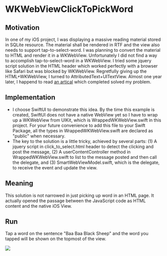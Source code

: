 # WKWebViewClickToPickWord
## Motivation
In one of my iOS project, I was displaying a massive reading material stored in SQLite resource. The material shall be rendered in RTF and the view also needs to support tap-to-select-word. I was planning to convert the material to HTML and render it in a WKWebView. Unfortunately I did not find a way to accomplish tap-to-select-word in a WKWebView. I tried some jquery script solution in the HTML header which worked perfectly with a browser like Safari but was blocked by WKWebView. Regretfully giving up the HTML+WKWebView, I turned to AttributedText+UITextView. Almost one year later, I happend to read [an artical](https://medium.com/john-lewis-software-engineering/ios-wkwebview-communication-using-javascript-and-swift-ee077e0127eb) which completed solved my problem.
## Implementation
* I choose SwiftUI to demonstrate this idea. By the time this example is created, SwiftUI does not have a native WebView yet so I have to wrap up a WKWebView from UIKit, which is WrappedWKWebView.swift in this project. For your future convenience to add this file to your Swift Package, all the types in WrappedWKWebView.swift are declared as "public" when necessary.
* The key to the solution is a little tricky, achieved by several parts: (1) A jquery script in click_to_select.html header to detect the clicking and post the message, (2) A userContentController method in WrappedWKWebView.swift to list to the message posted and then call the delegate, and (3) SmartWebViewModel.swift, which is the delegate, to receive the event and update the view.
## Meaning
This solution is not narrowed in just picking up word in an HTML page. It actually opened the passage between the JavaScript code as HTML content and the native iOS View.
## Run
Tap a word on the sentence "Baa Baa Black Sheep" and the word you tapped will be shown on the topmost of the view.

![](https://github.com/zjkuang/WKWebViewClickToPickWord/blob/master/ScreenRecording.gif)
